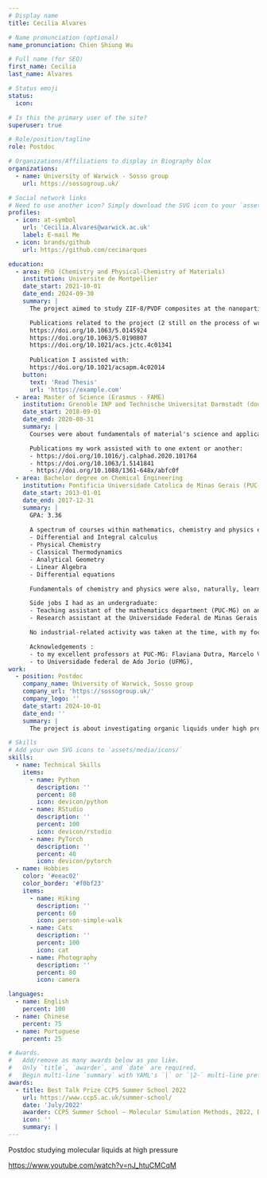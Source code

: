 ```yaml
---
# Display name
title: Cecilia Alvares

# Name pronunciation (optional)
name_pronunciation: Chien Shiung Wu

# Full name (for SEO)
first_name: Cecilia
last_name: Alvares

# Status emoji
status:
  icon: 

# Is this the primary user of the site?
superuser: true

# Role/position/tagline
role: Postdoc

# Organizations/Affiliations to display in Biography blox
organizations:
  - name: University of Warwick - Sosso group
    url: https://sossogroup.uk/

# Social network links
# Need to use another icon? Simply download the SVG icon to your `assets/media/icons/` folder.
profiles:
  - icon: at-symbol
    url: 'Cecilia.Alvares@warwick.ac.uk'
    label: E-mail Me
  - icon: brands/github
    url: https://github.com/cecimarques

education:
  - area: PhD (Chemistry and Physical-Chemistry of Materials)
    institution: Universite de Montpellier
    date_start: 2021-10-01
    date_end: 2024-09-30
    summary: |
      The project aimed to study ZIF-8/PVDF composites at the nanoparticle level using a coarse grained model to answer, at the molecular level, questions related to the influence of nanoparticle shape and size on the polymer structuration and gas adsorption. The project also contemplated the development (and assessment) of several force fields, stemming from different potential fitting strategies (MARTINI, force matching and iterative Boltzmann inversion), as well as different mappings for studying bulk ZIF-8. This thesis was supervised by Prof. Rocio Semino (https://www.rociosemino.com/).

      Publications related to the project (2 still on the process of writing):
      https://doi.org/10.1063/5.0145924
      https://doi.org/10.1063/5.0190807
      https://doi.org/10.1021/acs.jctc.4c01341
      
      Publication I assisted with:
      https://doi.org/10.1021/acsapm.4c02014
    button:
      text: 'Read Thesis'
      url: 'https://example.com'
  - area: Master of Science (Erasmus - FAME)
    institution: Grenoble INP and Technische Universitat Darmstadt (double degree)
    date_start: 2018-09-01
    date_end: 2020-08-31
    summary: |
      Courses were about fundamentals of material's science and applications within a diverse spectrum. My specialization (as well as internship and Mater thesis) was directed towards classical computer simulations. The topic of my Master thesis in particular was on evaluating a given force field on what concerns its ability to reproduce the specific heat capacity at constant pressure (in liquid and solid phases), self-diffusion coefficients and melting point of CaO using classical molecular dynamics, and was made under the supervision of Noel Jakse.

      Publications my work assisted with to one extent or another:
      - https://doi.org/10.1016/j.calphad.2020.101764
      - https://doi.org/10.1063/1.5141841
      - https://doi.org/10.1088/1361-648x/abfc0f
  - area: Bachelor degree on Chemical Engineering
    institution: Pontificia Universidade Catolica de Minas Gerais (PUC-MG)
    date_start: 2013-01-01
    date_end: 2017-12-31
    summary: |
      GPA: 3.36
      
      A spectrum of courses within mathematics, chemistry and physics exist throughout a 5 year Chemical Engineering degree in Brazil. My focus was always on 
      - Differential and Integral calculus
      - Physical Chemistry
      - Classical Thermodynamics
      - Analytical Geometry
      - Linear Algebra
      - Differential equations

      Fundamentals of chemistry and physics were also, naturally, learnt. The former encapsulated only classical mechanics, with the learning of quantum mechanics coming later on as an extracurricular activity of mine. Statistical mechanics, electromagnetism, fundamentals of solid state chemistry and density functional theory were other topics I have devoted time to learn by myself.

      Side jobs I had as an undergraduate:
      - Teaching assistant of the mathematics department (PUC-MG) on analytical geometry differential and integral calculus.
      - Research assistant at the Universidade Federal de Minas Gerais (PUC-MG) on the project "Advanced Water Treatment to Public supply during emergency situations".

      No industrial-related activity was taken at the time, with my focus always being academia on its classical definition.

      Acknowledgements :
      - to my excellent professors at PUC-MG: Flaviana Dutra, Marcelo Viana, Claudete Botaro, Orozimbo Almeida, Claudia (?), Peter (?), Laura Hamdan, Barbara Ricci, Mariana (?), Paulino (?), amongst many others.
      - to Universidade federal de Ado Jorio (UFMG), 
work:
  - position: Postdoc
    company_name: University of Warwick, Sosso group
    company_url: 'https://sossogroup.uk/'
    company_logo: ''
    date_start: 2024-10-01
    date_end: ''
    summary: |
      The project is about investigating organic liquids under high pressures. The goal is to unveil new compounds that can be used as pressure-transmitting-media in x-ray experiments, amongst other techniques, at high pressure as well as to understand why currently known ones indeed remain hydrostatic at high pressures (i.e. what makes them special in that matter?). The project has both a computational and an experimental part. The former is carried out by me (postdoc) and Gabriele Sosso (PI), and involves classical simulations at the atomistic resolution of several different liquids, mostly using generic force fields, while the latter is carried out by Cameron Wilson (postdoc) and Mark Senn (PI). Additionally, on the experiment side, Elizabeth Arnold (PhD) and Nick Funnel (ISIS Neutron and Muon Source who serves as a consultant in the project).

# Skills
# Add your own SVG icons to `assets/media/icons/`
skills:
  - name: Technical Skills
    items:
      - name: Python
        description: ''
        percent: 80
        icon: devicon/python
      - name: RStudio
        description: ''
        percent: 100
        icon: devicon/rstudio
      - name: PyTorch
        description: ''
        percent: 40
        icon: devicon/pytorch
  - name: Hobbies
    color: '#eeac02'
    color_border: '#f0bf23'
    items:
      - name: Hiking
        description: ''
        percent: 60
        icon: person-simple-walk
      - name: Cats
        description: ''
        percent: 100
        icon: cat
      - name: Photography
        description: ''
        percent: 80
        icon: camera

languages:
  - name: English
    percent: 100
  - name: Chinese
    percent: 75
  - name: Portuguese
    percent: 25

# Awards.
#   Add/remove as many awards below as you like.
#   Only `title`, `awarder`, and `date` are required.
#   Begin multi-line `summary` with YAML's `|` or `|2-` multi-line prefix and indent 2 spaces below.
awards:
  - title: Best Talk Prize CCP5 Summer School 2022
    url: https://www.ccp5.ac.uk/summer-school/
    date: 'July/2022'
    awarder: CCP5 Summer School – Molecular Simulation Methods, 2022, Durham, England. Organized by Colin Freeman et al.
    icon: ''
    summary: |
---
```


Postdoc studying molecular liquids at high pressure

https://www.youtube.com/watch?v=nJ_htuCMCqM

